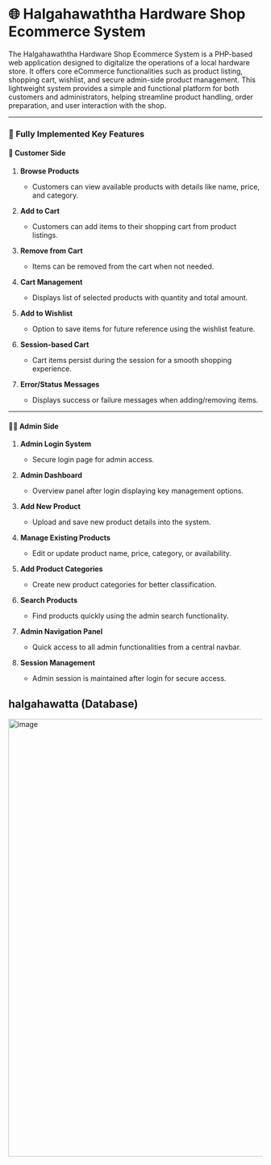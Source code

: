 # 🌐 Halgahawaththa Hardware Shop Ecommerce System

The Halgahawaththa Hardware Shop Ecommerce System is a PHP-based web application designed to digitalize the operations of a local hardware store. It offers core eCommerce functionalities such as product listing, shopping cart, wishlist, and secure admin-side product management. This lightweight system provides a simple and functional platform for both customers and administrators, helping streamline product handling, order preparation, and user interaction with the shop.

---

### 🔑 Fully Implemented Key Features

#### 👤 Customer Side

1. **Browse Products**

   * Customers can view available products with details like name, price, and category.

2. **Add to Cart**

   * Customers can add items to their shopping cart from product listings.

3. **Remove from Cart**

   * Items can be removed from the cart when not needed.

4. **Cart Management**

   * Displays list of selected products with quantity and total amount.

5. **Add to Wishlist**

   * Option to save items for future reference using the wishlist feature.

6. **Session-based Cart**

   * Cart items persist during the session for a smooth shopping experience.

7. **Error/Status Messages**

   * Displays success or failure messages when adding/removing items.

---

#### 🧑‍💼 Admin Side

1. **Admin Login System**

   * Secure login page for admin access.

2. **Admin Dashboard**

   * Overview panel after login displaying key management options.

3. **Add New Product**

   * Upload and save new product details into the system.

4. **Manage Existing Products**

   * Edit or update product name, price, category, or availability.

5. **Add Product Categories**

   * Create new product categories for better classification.

6. **Search Products**

   * Find products quickly using the admin search functionality.

7. **Admin Navigation Panel**

   * Quick access to all admin functionalities from a central navbar.

8. **Session Management**

   * Admin session is maintained after login for secure access.
  
## halgahawatta (Database)
<img width="1005" height="868" alt="image" src="https://github.com/user-attachments/assets/0e77288e-1067-48f3-a5d1-82972003eafe" />

